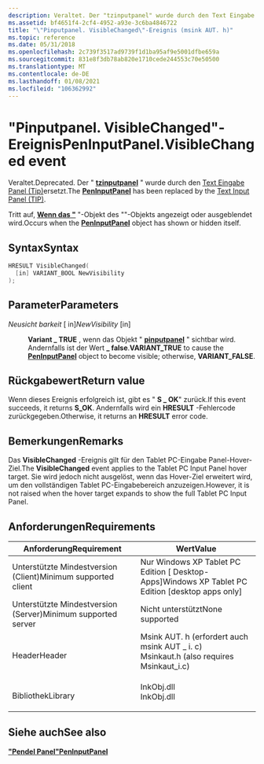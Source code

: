 ```yaml
---
description: Veraltet. Der "tzinputpanel" wurde durch den Text Eingabe Panel (Tip) ersetzt. Tritt auf, wenn das ""-Objekt des ""-Objekts angezeigt oder ausgeblendet wird.
ms.assetid: bf4651f4-2cf4-4952-a93e-3c6ba4846722
title: "\"Pinputpanel. VisibleChanged\"-Ereignis (msink AUT. h)"
ms.topic: reference
ms.date: 05/31/2018
ms.openlocfilehash: 2c739f3517ad9739f1d1ba95af9e5001dfbe659a
ms.sourcegitcommit: 831e8f3db78ab820e1710cede244553c70e50500
ms.translationtype: MT
ms.contentlocale: de-DE
ms.lasthandoff: 01/08/2021
ms.locfileid: "106362992"
---
```

# <a name="peninputpanelvisiblechanged-event"></a><span data-ttu-id="9d08f-104">"Pinputpanel. VisibleChanged"-Ereignis</span><span class="sxs-lookup"><span data-stu-id="9d08f-104">PenInputPanel.VisibleChanged event</span></span>

<span data-ttu-id="9d08f-105">Veraltet.</span><span class="sxs-lookup"><span data-stu-id="9d08f-105">Deprecated.</span></span> <span data-ttu-id="9d08f-106">Der " [**tzinputpanel**](peninputpanel-class.md) " wurde durch den [Text Eingabe Panel (Tip)](text-input-panel-reference.md)ersetzt.</span><span class="sxs-lookup"><span data-stu-id="9d08f-106">The [**PenInputPanel**](peninputpanel-class.md) has been replaced by the [Text Input Panel (TIP)](text-input-panel-reference.md).</span></span>

<span data-ttu-id="9d08f-107">Tritt auf, [**Wenn das "**](peninputpanel-class.md) "-Objekt des ""-Objekts angezeigt oder ausgeblendet wird.</span><span class="sxs-lookup"><span data-stu-id="9d08f-107">Occurs when the [**PenInputPanel**](peninputpanel-class.md) object has shown or hidden itself.</span></span>

## <a name="syntax"></a><span data-ttu-id="9d08f-108">Syntax</span><span class="sxs-lookup"><span data-stu-id="9d08f-108">Syntax</span></span>


```C++
HRESULT VisibleChanged(
  [in] VARIANT_BOOL NewVisibility
);
```



## <a name="parameters"></a><span data-ttu-id="9d08f-109">Parameter</span><span class="sxs-lookup"><span data-stu-id="9d08f-109">Parameters</span></span>

<dl> <dt>

<span data-ttu-id="9d08f-110">*Neusicht barkeit* \[ in\]</span><span class="sxs-lookup"><span data-stu-id="9d08f-110">*NewVisibility* \[in\]</span></span>
</dt> <dd>

<span data-ttu-id="9d08f-111">**Variant \_ TRUE** , wenn das Objekt " [**pinputpanel**](peninputpanel-class.md) " sichtbar wird. Andernfalls ist der Wert **\_ false**.</span><span class="sxs-lookup"><span data-stu-id="9d08f-111">**VARIANT\_TRUE** to cause the [**PenInputPanel**](peninputpanel-class.md) object to become visible; otherwise, **VARIANT\_FALSE**.</span></span>

</dd> </dl>

## <a name="return-value"></a><span data-ttu-id="9d08f-112">Rückgabewert</span><span class="sxs-lookup"><span data-stu-id="9d08f-112">Return value</span></span>

<span data-ttu-id="9d08f-113">Wenn dieses Ereignis erfolgreich ist, gibt es " **S \_ OK**" zurück.</span><span class="sxs-lookup"><span data-stu-id="9d08f-113">If this event succeeds, it returns **S\_OK**.</span></span> <span data-ttu-id="9d08f-114">Andernfalls wird ein **HRESULT** -Fehlercode zurückgegeben.</span><span class="sxs-lookup"><span data-stu-id="9d08f-114">Otherwise, it returns an **HRESULT** error code.</span></span>

## <a name="remarks"></a><span data-ttu-id="9d08f-115">Bemerkungen</span><span class="sxs-lookup"><span data-stu-id="9d08f-115">Remarks</span></span>

<span data-ttu-id="9d08f-116">Das **VisibleChanged** -Ereignis gilt für den Tablet PC-Eingabe Panel-Hover-Ziel.</span><span class="sxs-lookup"><span data-stu-id="9d08f-116">The **VisibleChanged** event applies to the Tablet PC Input Panel hover target.</span></span> <span data-ttu-id="9d08f-117">Sie wird jedoch nicht ausgelöst, wenn das Hover-Ziel erweitert wird, um den vollständigen Tablet PC-Eingabebereich anzuzeigen.</span><span class="sxs-lookup"><span data-stu-id="9d08f-117">However, it is not raised when the hover target expands to show the full Tablet PC Input Panel.</span></span>

## <a name="requirements"></a><span data-ttu-id="9d08f-118">Anforderungen</span><span class="sxs-lookup"><span data-stu-id="9d08f-118">Requirements</span></span>



| <span data-ttu-id="9d08f-119">Anforderung</span><span class="sxs-lookup"><span data-stu-id="9d08f-119">Requirement</span></span> | <span data-ttu-id="9d08f-120">Wert</span><span class="sxs-lookup"><span data-stu-id="9d08f-120">Value</span></span> |
|-------------------------------------|---------------------------------------------------------------------------------------------------------------------|
| <span data-ttu-id="9d08f-121">Unterstützte Mindestversion (Client)</span><span class="sxs-lookup"><span data-stu-id="9d08f-121">Minimum supported client</span></span><br/> | <span data-ttu-id="9d08f-122">Nur Windows XP Tablet PC Edition \[ Desktop-Apps\]</span><span class="sxs-lookup"><span data-stu-id="9d08f-122">Windows XP Tablet PC Edition \[desktop apps only\]</span></span><br/>                                                       |
| <span data-ttu-id="9d08f-123">Unterstützte Mindestversion (Server)</span><span class="sxs-lookup"><span data-stu-id="9d08f-123">Minimum supported server</span></span><br/> | <span data-ttu-id="9d08f-124">Nicht unterstützt</span><span class="sxs-lookup"><span data-stu-id="9d08f-124">None supported</span></span><br/>                                                                                           |
| <span data-ttu-id="9d08f-125">Header</span><span class="sxs-lookup"><span data-stu-id="9d08f-125">Header</span></span><br/>                   | <dl> <span data-ttu-id="9d08f-126"><dt>Msink AUT. h (erfordert auch msink AUT \_ i. c)</dt></span><span class="sxs-lookup"><span data-stu-id="9d08f-126"><dt>Msinkaut.h (also requires Msinkaut\_i.c)</dt></span></span> </dl> |
| <span data-ttu-id="9d08f-127">Bibliothek</span><span class="sxs-lookup"><span data-stu-id="9d08f-127">Library</span></span><br/>                  | <dl> <span data-ttu-id="9d08f-128"><dt>InkObj.dll</dt></span><span class="sxs-lookup"><span data-stu-id="9d08f-128"><dt>InkObj.dll</dt></span></span> </dl>                               |



## <a name="see-also"></a><span data-ttu-id="9d08f-129">Siehe auch</span><span class="sxs-lookup"><span data-stu-id="9d08f-129">See also</span></span>

<dl> <dt>

[<span data-ttu-id="9d08f-130">**"Pendel Panel"**</span><span class="sxs-lookup"><span data-stu-id="9d08f-130">**PenInputPanel**</span></span>](peninputpanel-class.md)
</dt> </dl>

 

 




